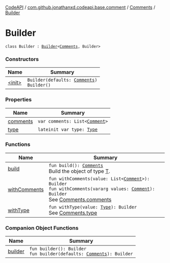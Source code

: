 [CodeAPI](../../../index.md) / [com.github.jonathanxd.codeapi.base.comment](../../index.md) / [Comments](../index.md) / [Builder](.)

# Builder

`class Builder : `[`Builder`](../../../com.github.jonathanxd.codeapi.builder/-builder/index.md)`<`[`Comments`](../index.md)`, Builder>`

### Constructors

| Name | Summary |
|---|---|
| [&lt;init&gt;](-init-.md) | `Builder(defaults: `[`Comments`](../index.md)`)`<br>`Builder()` |

### Properties

| Name | Summary |
|---|---|
| [comments](comments.md) | `var comments: List<`[`Comment`](../../-comment/index.md)`>` |
| [type](type.md) | `lateinit var type: `[`Type`](../-type/index.md) |

### Functions

| Name | Summary |
|---|---|
| [build](build.md) | `fun build(): `[`Comments`](../index.md)<br>Build the object of type [T](#). |
| [withComments](with-comments.md) | `fun withComments(value: List<`[`Comment`](../../-comment/index.md)`>): Builder`<br>`fun withComments(vararg values: `[`Comment`](../../-comment/index.md)`): Builder`<br>See [Comments.comments](../comments.md) |
| [withType](with-type.md) | `fun withType(value: `[`Type`](../-type/index.md)`): Builder`<br>See [Comments.type](../type.md) |

### Companion Object Functions

| Name | Summary |
|---|---|
| [builder](builder.md) | `fun builder(): Builder`<br>`fun builder(defaults: `[`Comments`](../index.md)`): Builder` |
